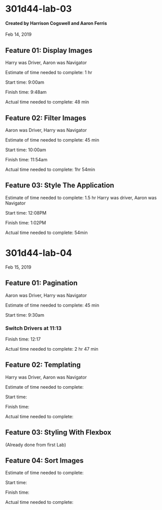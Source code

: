 # 301d44-lab-03
#### Created by Harrison Cogswell and Aaron Ferris
Feb 14, 2019


## Feature 01: Display Images

Harry was Driver, Aaron was Navigator

Estimate of time needed to complete: 1 hr

Start time: 9:00am

Finish time: 9:48am

Actual time needed to complete: 48 min



## Feature 02: Filter Images

Aaron was Driver, Harry was Navigator

Estimate of time needed to complete: 45 min

Start time: 10:00am

Finish time: 11:54am

Actual time needed to complete: 1hr 54min


## Feature 03: Style The Application

Estimate of time needed to complete: 1.5 hr
Harry was driver, Aaron was Navigator

Start time: 12:08PM

Finish time: 1:02PM

Actual time needed to complete: 54min

# 301d44-lab-04
Feb 15, 2019

## Feature 01: Pagination 

Aaron was Driver, Harry was Navigator

Estimate of time needed to complete: 45 min

Start time: 9:30am
### Switch Drivers at 11:13
Finish time: 12:17

Actual time needed to complete: 2 hr 47 min



## Feature 02: Templating

Harry was Driver, Aaron was Navigator

Estimate of time needed to complete:

Start time:

Finish time:

Actual time needed to complete:


## Feature 03: Styling With Flexbox

(Already done from first Lab)

## Feature 04: Sort Images

Estimate of time needed to complete:

Start time:

Finish time:

Actual time needed to complete:

